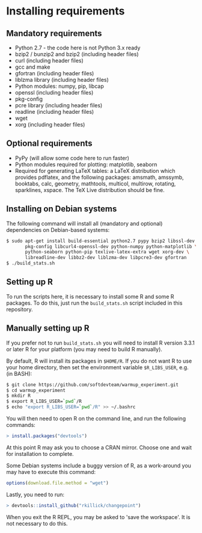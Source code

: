 # Installing requirements

## Mandatory requirements

  * Python 2.7 - the code here is not Python 3.x ready
  * bzip2 / bunzip2 and bzip2 (including header files)
  * curl (including header files)
  * gcc and make
  * gfortran (including header files)
  * liblzma library (including header files)
  * Python modules: numpy, pip, libcap
  * openssl (including header files)
  * pkg-config
  * pcre library (including header files)
  * readline (including header files)
  * wget
  * xorg (including header files)

## Optional requirements

  * PyPy (will allow some code here to run faster)
  * Python modules required for plotting: matplotlib, seaborn
  * Required for generating LaTeX tables: a LaTeX distribution which provides
    pdflatex, and the following packages: amsmath, amssymb, booktabs, calc,
    geometry, mathtools, multicol, multirow, rotating, sparklines, xspace.
    The TeX Live distribution should be fine.

## Installing on Debian systems

The following command will install all (mandatory and optional) dependencies on
Debian-based systems:

```sh
$ sudo apt-get install build-essential python2.7 pypy bzip2 libssl-dev \
       pkg-config libcurl4-openssl-dev python-numpy python-matplotlib \
       python-seaborn python-pip texlive-latex-extra wget xorg-dev \
       libreadline-dev libbz2-dev liblzma-dev libpcre3-dev gfortran
$ ./build_stats.sh
```

## Setting up R

To run the scripts here, it is necessary to install some R and some R packages.
To do this, just run the `build_stats.sh` script included in this repository.

## Manually setting up R

If you prefer not to run `build_stats.sh` you will need to install R version
3.3.1 or later R for your platform (you may need to build R manually).

By default, R will install its packages in `$HOME/R`. If you do not want R to
use your home directory, then set the environment variable `$R_LIBS_USER`,
e.g. (in BASH):

```bash
$ git clone https://github.com/softdevteam/warmup_experiment.git
$ cd warmup_experiment
$ mkdir R
$ export R_LIBS_USER=`pwd`/R
$ echo "export R_LIBS_USER=`pwd`/R" >> ~/.bashrc
```

You will then need to open R on the command line, and run the following commands:

```R
> install.packages("devtools")
```

At this point R may ask you to choose a CRAN mirror. Choose one and wait for
installation to complete.

Some Debian systems include a buggy version of R, as a work-around you may
have to execute this command:

```R
options(download.file.method = "wget")
```

Lastly, you need to run:

```R
> devtools::install_github("rkillick/changepoint")
```

When you exit the R REPL, you may be asked to 'save the workspace'. It is not
necessary to do this.
